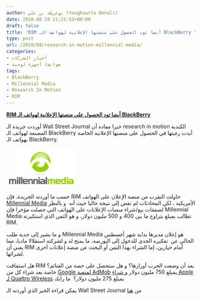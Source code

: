 ```yaml
---
author: يوغرطة بن علي (Youghourta Benali)
date: 2010-08-19 11:21:53+00:00
draft: false
title: 'RIM أيضا تود الحصول على منصتها الإعلانية لهواتف الـ BlackBerry '
type: post
url: /2010/08/research-in-motion-millennial-media/
categories:
- أخبار الشركات
- هواتف/ أجهزة لوحية
tags:
- BlackBerry
- Millennial Media
- Research In Motion
- RIM
---
```


**[RIM أيضا تود الحصول على منصتها الإعلانية لهواتف الـ BlackBerry](https://www.it-scoop.com/2010/08/research-in-motion-millennial-media)**


أوردت جريدة الـ Wall Street Journal خبرا مفاده أن research in motion الكندية المصنعة لهواتف الـ BlackBerry أبدت رغبتها في الحصول على منصتها الإعلانية الخاصة بهواتف الـ BlackBerry.

[![](millennial-media.gif)
](https://www.it-scoop.com/2010/08/research-in-motion-millennial-media)

حسب ما أوردته الجريدة، فإن RIM حاولت التقرب من منصة الإعلان على الهواتف [Millennial Media](http://www.millennialmedia.com/) الأمريكية ، لكن المحادثات لم تفض إلى نتيجة حاليا حيث أنه  و بالنظر لصفقات بيع/شراء منصات الإعلانات على الهواتف التي حصلت مؤخرا فإن Millennial Media تطالب بمبلغ يتراوح ما بين 400 و 500 مليون دولار، و هو الثمن الذي استكبرته RIM.

و ما يشير إلى جدية طلب Millennial Media هو إعلان مديرها بداية شهر أغسطس الحالي عن  تفكيره الجدي للدخول إلى البورصة، ما يمنح له و لشركته استقلالا ماديا، مما يعني أن RIM أمام خيارين، إما الشراء بهذا الثمن أو البحث عن منصة إعلانات أخرى لشرائها.

هل استفاقت RIM بعد أن وضعت الحرب أوزارها؟ و هل ستحصل على حصة من الغنائم؟ خاصة بعد شراء كل من [Google لمنصة AdMob](https://www.it-scoop.com/2009/11/google-%d8%aa%d9%84%d8%b9%d9%86-%d8%b4%d8%b1%d8%a7%d8%a1%d9%87%d8%a7-%d9%84%d8%b4%d8%b1%d9%83%d8%a9-admob/) بمبلغ 750 مليون دولار [و شراء Apple لـ Quattro Wireless](https://www.it-scoop.com/tag/quattro-wireless/) بمبلغ 275 مليون دولار؟  ما رأيك

يمكن قراءة الخبر الذي أوردته الـ Wall Street Journal من [هنا](http://online.wsj.com/article/SB10001424052748703649004575438073621361124.html)
